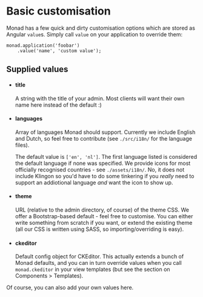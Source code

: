 # Basic customisation
Monad has a few quick and dirty customisation options which are stored as
Angular `value`s. Simply call `value` on your application to override them:

```javacript
monad.application('foobar')
    .value('name', 'custom value');
```

## Supplied values

- #### title

    A string with the title of your admin. Most clients will want their own name
    here instead of the default :)

- #### languages

    Array of languages Monad should support. Currently we include English and
    Dutch, so feel free to contribute (see `./src/i18n/` for the language files).

    The default value is `['en', 'nl']`. The first language listed is considered
    the default language if none was specified. We provide icons for most officially
    recognised countries - see `./assets/i18n/`. No, it does not include Klingon so
    you'd have to do some tinkering if you _really_ need to support an addiotional
    language _and_ want the icon to show up.

- #### theme

    URL (relative to the admin directory, of course) of the theme CSS. We offer a
    Bootstrap-based default - feel free to customise. You can either write something
    from scratch if you want, or extend the existing theme (all our CSS is written
    using SASS, so importing/overriding is easy).

- #### ckeditor

    Default config object for CKEditor. This actually extends a bunch of Monad
    defaults, and you can in turn override values when you call `monad.ckeditor`
    in your view templates (but see the section on Components > Templates).

Of course, you can also add your own values here.

